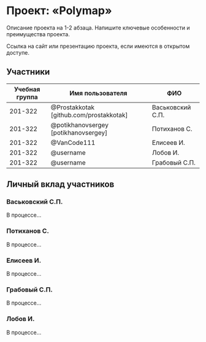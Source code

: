 # Проект: «Polymap»

Описание проекта на 1-2 абзаца. Напишите ключевые особенности и преимущества проекта.

Ссылка на сайт или презентацию проекта, если имеются в открытом доступе.

## Участники

| Учебная группа | Имя пользователя | ФИО                      |
|----------------|------------------|--------------------------|
| 201-322        | @Prostakkotak [github.com/prostakkotak]      | Васьковский С.П.              |
| 201-322        | @potikhanovsergey  [potikhanovsergey]    | Потиханов С.              |
| 201-322        | @VanCode111       | Елисеев И. |
| 201-322        | @username      | Лобов И. |
| 201-322        | @username       | Грабовый С.П. |

## Личный вклад участников

### Васьковский С.П.

В процессе...

### Потиханов С.

В процессе...

### Елисеев И.

В процессе...

### Грабовый С.П.

В процессе...

### Лобов И.

В процессе...

